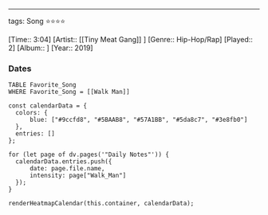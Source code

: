---
tags: Song ⭐⭐⭐⭐ 

[Time:: 3:04]
[Artist:: [[Tiny Meat Gang]] ]
[Genre:: Hip-Hop/Rap]
[Played:: 2]
[Album:: ]
[Year:: 2019]
### Dates
````dataview
TABLE Favorite_Song
WHERE Favorite_Song = [[Walk Man]]
````
  ```dataviewjs
const calendarData = { 
	colors: { 
		blue: ["#9ccfd8", "#5BAAB8", "#57A1BB", "#5da8c7", "#3e8fb0"] 
	}, 
	entries: [] 
}; 

for (let page of dv.pages('"Daily Notes"')) { 
	calendarData.entries.push({ 
		date: page.file.name, 
		intensity: page["Walk_Man"]
	}); 
} 

renderHeatmapCalendar(this.container, calendarData);
```
